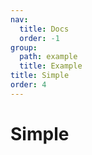 ```yaml
---
nav:
  title: Docs
  order: -1
group:
  path: example
  title: Example
title: Simple
order: 4
---
```


# Simple

<code src="../../src/simple.tsx" title="Basic table" desc="This is the basic simple table" />
